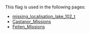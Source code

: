 This flag is used in the following pages:
 - [missing_localisation_lake_102_t](../events/missing_localisation_lake_102_t.md)
 - [Castanor_Missions](../missions/Castanor_Missions.md)
 - [Feiten_Missions](../missions/Feiten_Missions.md)
